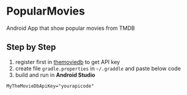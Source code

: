 # PopularMovies
Android App that show popular movies from TMDB

## Step by Step

1. register first in [themoviedb](https://www.themoviedb.org/documentation/api) to get API key
2. create file `gradle.properties` in `~/.graddle` and paste below code
3. build and run in **Android Studio**

```
MyTheMovieDbApiKey="yourapicode"
```
